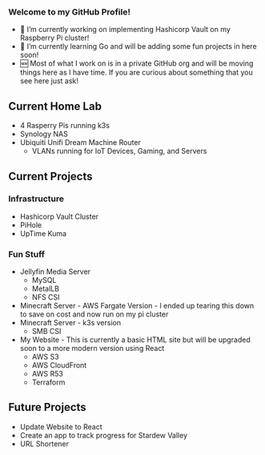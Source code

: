 ### Welcome to my GitHub Profile!
 
- 🔭 I’m currently working on implementing Hashicorp Vault on my Raspberry Pi cluster!
- 🌱 I’m currently learning Go and will be adding some fun projects in here soon!
- 🆕 Most of what I work on is in a private GitHub org and will be moving things here as I have time. If you are curious about something that you see here just ask!

## Current Home Lab
- 4 Rasperry Pis running k3s
- Synology NAS
- Ubiquiti Unifi Dream Machine Router
  - VLANs running for IoT Devices, Gaming, and Servers

## Current Projects

### Infrastructure
- Hashicorp Vault Cluster 
- PiHole
- UpTime Kuma 

### Fun Stuff
- Jellyfin Media Server
  - MySQL
  - MetalLB
  - NFS CSI
- Minecraft Server - AWS Fargate Version - I ended up tearing this down to save on cost and now run on my pi cluster
- Minecraft Server - k3s version
  - SMB CSI
- My Website - This is currently a basic HTML site but will be upgraded soon to a more modern version using React
  - AWS S3
  - AWS CloudFront
  - AWS R53
  - Terraform

## Future Projects
- Update Website to React
- Create an app to track progress for Stardew Valley
- URL Shortener
 


<!--
**LumosViridi/LumosViridi** is a ✨ _special_ ✨ repository because its `README.md` (this file) appears on your GitHub profile.

Here are some ideas to get you started:


- 👯 I’m looking to collaborate on ...
- 🤔 I’m looking for help with ...
- 💬 Ask me about ...
- 📫 How to reach me: ...
- 😄 Pronouns: ...
- ⚡ Fun fact: ...
-->
